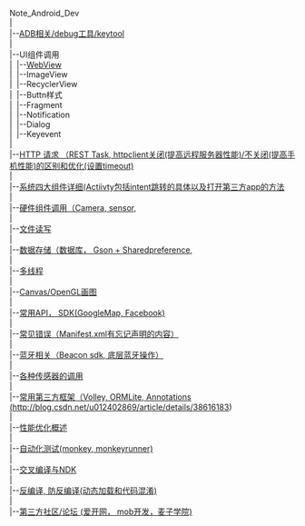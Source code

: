 Note_Android_Dev<br>
|<br>
|--<a href="https://github.com/richthofen911/Note_Android_Dev/blob/master/ADB%E7%9B%B8%E5%85%B3%26Debug%E5%B7%A5%E5%85%B7%26Keytool">ADB相关/debug工具/keytool</a><br>
|<br>
|--UI组件调用<br>
|&nbsp;&nbsp;|--<a href="/blob/master/UI%E7%BB%84%E4%BB%B6%E8%B0%83%E7%94%A8_WebView">WebView</a><br>
|&nbsp;&nbsp;|--ImageView<br>
|&nbsp;&nbsp;|--RecyclerView<br>
|&nbsp;&nbsp;|--Buttn样式<br>
|&nbsp;&nbsp;|--Fragment<br>
|&nbsp;&nbsp;|--Notification<br>
|&nbsp;&nbsp;|--Dialog<br>
|&nbsp;&nbsp;|--Keyevent<br>
|<br>
|--<a href="http://www.w3schools.com">HTTP 请求 （REST Task, httpclient关闭(提高远程服务器性能)/不关闭(提高手机性能)的区别和优化(设置timeout)</a><br>
|<br>
|--<a href="http://www.w3schools.com">系统四大组件详细(Actiivty包括intent跳转的具体以及打开第三方app的方法</a><br>
|<br>
|--<a href="http://www.w3schools.com">硬件组件调用（Camera, sensor,</a><br>
|<br>
|--<a href="http://www.w3schools.com">文件读写</a><br>
|<br>
|--<a href="http://www.w3schools.com">数据存储（数据库， Gson + Sharedpreference,</a><br>
|<br>
|--<a href="http://www.w3schools.com">多线程</a><br>
|<br>
|--<a href="http://www.w3schools.com">Canvas/OpenGL画图</a><br>
|<br>
|--<a href="http://www.w3schools.com">常用API， SDK(GoogleMap, Facebook)</a><br>
|<br>
|--<a href="http://www.w3schools.com">常见错误（Manifest.xml有忘记声明的内容）</a><br>
|<br>
|--<a href="http://www.w3schools.com">蓝牙相关（Beacon sdk, 底层蓝牙操作）</a><br>
|<br>
|--<a href="http://www.w3schools.com">各种传感器的调用</a><br>
|<br>
|--<a href="http://www.w3schools.com">常用第三方框架（Volley, ORMLite, Annotations (http://blog.csdn.net/u012402869/article/details/38616183) </a><br>
|<br>
|--<a href="http://www.w3schools.com">性能优化概述</a><br>
|<br>
|--<a href="http://www.w3schools.com">自动化测试(monkey,  monkeyrunner)</a><br>
|<br>
|--<a href="http://www.w3schools.com">交叉编译与NDK</a><br>
|<br>
|--<a href="http://www.w3schools.com">反编译, 防反编译(动态加载和代码混淆)</a><br>
|<br>
|--<a href="http://www.w3schools.com">第三方社区/论坛  (爱开网， mob开发，麦子学院)</a><br>

